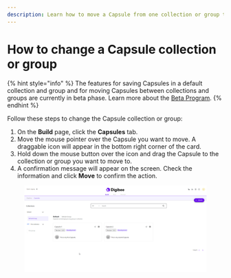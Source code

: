 ```yaml
---
description: Learn how to move a Capsule from one collection or group to another.
---
```


# How to change a Capsule collection or group

{% hint style="info" %}
The features for saving Capsules in a default collection and group and for moving Capsules between collections and groups are currently in beta phase. Learn more about the [Beta Program](https://docs.digibee.com/documentation/general/beta-program).
{% endhint %}

Follow these steps to change the Capsule collection or group:

1. On the **Build** page, click the **Capsules** tab.
2. Move the mouse pointer over the Capsule you want to move. A draggable icon will appear in the bottom right corner of the card.
3. Hold down the mouse button over the icon and drag the Capsule to the collection or group you want to move to.
4. A confirmation message will appear on the screen. Check the information and click **Move** to confirm the action.

<figure><img src="../../../.gitbook/assets/move-capsule.gif" alt=""><figcaption></figcaption></figure>
